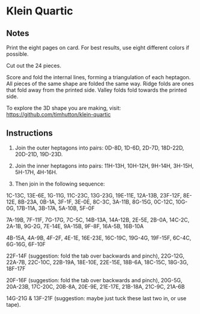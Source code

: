 Klein Quartic
=============

Notes
-----

Print the eight pages on card. For best results, use eight different
colors if possible. 

Cut out the 24 pieces. 

Score and fold the internal lines, forming a triangulation of each
heptagon. All pieces of the same shape are folded the same way. Ridge folds
are ones that fold away from the printed side. Valley folds fold towards the printed side.

To explore the 3D shape you are making, visit:
        https://github.com/timhutton/klein-quartic

        
Instructions
------------

1. Join the outer heptagons into pairs: 0D-8D, 1D-6D, 2D-7D, 18D-22D, 20D-21D, 19D-23D.

2. Join the inner heptagons into pairs: 11H-13H, 10H-12H, 9H-14H, 3H-15H, 5H-17H, 4H-16H.

3. Then join in the following sequence: 

1C-13C, 13E-6E, 1G-11G, 11C-23C, 13G-23G, 19E-11E, 12A-13B, 23F-12F, 8E-12E, 
8B-23A, 0B-1A, 3F-1F, 3E-0E, 8C-3C, 3A-11B, 8G-15G, 0C-12C, 10G-0G, 17B-11A, 
3B-17A, 5A-10B, 5F-0F

7A-19B, 7F-11F, 7G-17G, 7C-5C, 14B-13A, 14A-12B, 2E-5E, 
2B-0A, 14C-2C, 2A-1B, 9G-2G, 7E-14E, 9A-15B, 9F-8F, 16A-5B, 16B-10A

4B-15A, 4A-9B, 4F-2F, 4E-1E, 16E-23E, 16C-19C, 19G-4G, 19F-15F, 6C-4C, 6G-16G, 
6F-10F

22F-14F (suggestion: fold the tab over backwards and pinch), 
22G-12G, 22A-7B, 22C-10C, 22B-19A, 18E-10E, 22E-15E, 18B-6A, 18C-15C, 18G-3G, 
18F-17F

20F-16F (suggestion: fold the tab over backwards and pinch), 
20G-5G, 20A-23B, 17C-20C, 20B-8A, 20E-9E, 21E-17E, 21B-18A, 21C-9C, 21A-6B

14G-21G & 13F-21F (suggestion: maybe just tuck these last two in, or use 
tape).
